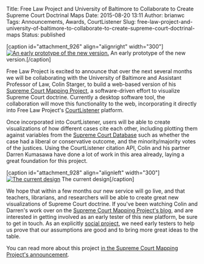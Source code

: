 Title: Free Law Project and University of Baltimore to Collaborate to Create Supreme Court Doctrinal Maps
Date: 2015-08-20 13:11
Author: brianwc
Tags: Announcements, Awards, CourtListener
Slug: free-law-project-and-university-of-baltimore-to-collaborate-to-create-supreme-court-doctrinal-maps
Status: published

[caption id="attachment\_926" align="alignright" width="300"][![An early
prototype of the new
version.](http://freelawproject.org/wp-content/uploads/2015/08/scotus-maps-prototype-300x232.png)](http://freelawproject.org/wp-content/uploads/2015/08/scotus-maps-prototype.png)
An early prototype of the new version.[/caption]

Free Law Project is excited to announce that over the next several
months we will be collaborating with the University of Baltimore and
Assistant Professor of Law, Colin Starger, to build a web-based version
of his [Supreme Court Mapping
Project](http://law.ubalt.edu/faculty/scotus-mapping/index.cfm), a
software-driven effort to visualize Supreme Court doctrine. Currently a
desktop software tool, the collaboration will move this functionality to
the web, incorporating it directly into Free Law Project's
[CourtListener](https://www.courtlistener.com) platform.

Once incorporated into CourtListener, users will be able to create
visualizations of how different cases cite each other, including
plotting them against variables from the [Supreme Court
Database](http://scdb.wustl.edu/index.php) such as whether the case had
a liberal or conservative outcome, and the minority/majority votes of
the justices. Using the CourtListener citation API, Colin and his
partner Darren Kumasawa have done a lot of work in this area already,
laying a great foundation for this project.

[caption id="attachment\_928" align="alignleft" width="300"][![The
current
design](http://freelawproject.org/wp-content/uploads/2015/08/scotus-map-current-300x169.jpg)](http://freelawproject.org/wp-content/uploads/2015/08/scotus-map-current.jpg)
The current design[/caption]

We hope that within a few months our new service will go live, and that
teachers, librarians, and researchers will be able to create great new
visualizations of Supreme Court doctrine. If you've been watching Colin
and Darren's work over on the [Supreme Court Mapping Project's
blog](http://blogs.ubalt.edu/cstarger/), and are interested in getting
involved as an early tester of this new platform, be sure to get in
touch. As an explicitly [social
project](http://blogs.ubalt.edu/cstarger/2015/08/20/social-research-for-social-justice-a-free-law-project/),
we need early testers to help us prove that our assumptions are good and
to bring more great ideas to the table.

You can read more about this project [in the Supreme Court Mapping
Project's
announcement](http://blogs.ubalt.edu/cstarger/2015/08/20/social-research-for-social-justice-a-free-law-project/).

 

